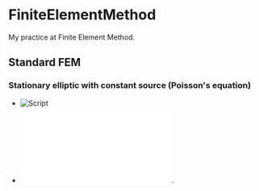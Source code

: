 # FiniteElementMethod
My practice at Finite Element Method.

## Standard FEM

### Stationary elliptic with constant source (Poisson's equation)

- ![Script](StandartFEM/elliptic_stationary_zero_bc.jl)
- ![Plot](StandartFEM/plots/elliptic_stationary_zero_bc_uniform.pdf).
